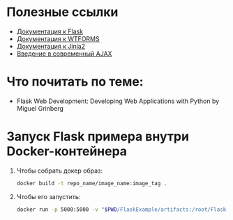 # Полезные ссылки
* [Документация к Flask](https://flask.palletsprojects.com/en/2.2.x/quickstart/)
* [Документация к WTFORMS](https://wtforms.readthedocs.io/en/3.0.x/)
* [Документация к Jinja2](https://jinja.palletsprojects.com/en/3.0.x/templates/)
* [Введение в современный AJAX](https://learn.javascript.ru/fetch)

# Что почитать по теме:
* Flask Web Development: Developing Web Applications with Python by Miguel Grinberg

# Запуск Flask примера внутри Docker-контейнера
1. Чтобы собрать докер образ:
   ```bash
   docker build -t repo_name/image_name:image_tag .
   ```
2. Чтобы его запустить:
   ```bash
   docker run -p 5000:5000 -v "$PWD/FlaskExample/artifacts:/root/FlaskExample/artifacts" --rm -i repo_name/image_name:image_tag
   ```

